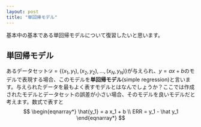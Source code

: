 ```yaml
---
layout: post
title: "単回帰モデル"
---
```


基本中の基本である単回帰モデルについて復習したいと思います。

## 単回帰モデル

あるデータセット$\mathcal{D}=\{(x_1, y_1), (x_2, y_2), ..., (x_N, y_N)\}$が与えられ、$y=ax+b$のモデルで表現する場合、このモデルを**単回帰モデル**(simple regression)と言います。与えられたデータを最もよく表すモデルとはなんでしょうか？ここでは作成されたモデルとデータセットの誤差が小さい場合、そのモデルを良いモデルだと考えます。数式で表すと
$$
\begin{eqnarray*}
    \hat{y_1} = a x_1 + b \\
    ERR = y_1 - \hat y_1
\end{eqnarray*}
$$
